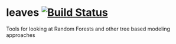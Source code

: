 # leaves [![Build Status](https://travis-ci.org/ahvigil/leaves.svg?branch=master)](https://travis-ci.org/ahvigil/leaves)
Tools for looking at Random Forests and other tree based modeling approaches
